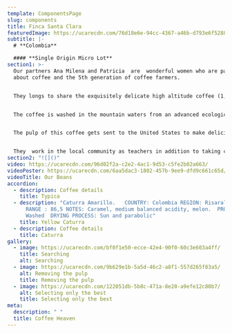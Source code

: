 ```yaml
---
template: ComponentsPage
slug: components
title: Finca Santa Clara
featuredImage: https://ucarecdn.com/76d18e6e-94cc-4367-a46b-d793e6f52887/
subtitle: |-
  # **Colombia**

  #### **Single Origin Micro Lot**
section1: >-
  Our partners Ana Milena and Patricia  are  wonderful women who are passionate
  about coffee and the 5th generation of coffee farmers.


  They longs to share the exquisitely delicate high altitude coffee (1,900 meters above sea level) with the world. Her micro-farm located in a nature reserve in Colombia.


  The coffee is washed in the mountain waters from an advanced ecological system, and after its honey and washing residues go into purification tanks before the land receives them back as a nurishing compost.


  The pulp of this coffee gets sent to the United States to make delicious infusions and it has been classified among the 13 best farms for its taste and standout ecological practices.


  They  work in the local community as teachers in addition to taking care of their amazing coffee. Over the course of 5 years, they have planted more than 4,000 trees to develop a beautiful project known as "A coffee to heal the forest"
section2: "![]()"
video: https://ucarecdn.com/96d02f2a-c2e2-4ac1-9d53-c5fe2b02a663/
videoPoster: https://ucarecdn.com/6aa5dac3-1802-457b-9ee9-dfd9c661c65d/
videoTitle: Our Beans
accordion:
  - description: Coffee details
    title: Typica
  - description: "Caturra Amarillo.   COUNTRY: Colombia REGION: Risaralda,  SCORE
      RANGE : 86,5 NOTES: Caramel, medium balanced acidity, melon.  PROCESS:
      Washed  DRYING PROCESS: Sun and parabolic"
    title: Yellow Caturra
  - description: Coffee details
    title: Caturra
gallery:
  - image: https://ucarecdn.com/bf0f1e50-ecce-42e4-90f0-60c3e603a4ff/
    title: Searching
    alt: Searching
  - image: https://ucarecdn.com/9b629e1b-5a5d-46c2-a8f1-557d265f83a5/
    alt: Removing the pulp
    title: Removing the pulp
  - image: https://ucarecdn.com/122051db-5b8c-471a-8e20-a9efe12c80b7/
    alt: Selecting only the best
    title: Selecting only the best
meta:
  description: " "
  title: Coffee Heaven
---
```

